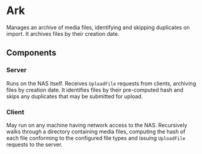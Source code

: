 # Ark

Manages an archive of media files, identifying and skipping duplicates on import. It archives files by their creation date.

## Components

### Server

Runs on the NAS itself.
Receives `UploadFile` requests from clients, archiving files by creation date. It identifies files by their pre-computed hash and skips any duplicates that may be submitted for upload.

### Client

May run on any machine having network access to the NAS.
Recursively walks through a directory containing media files, computing the hash of each file conforming to the configured file types and issuing `UploadFile` requests to the server.
